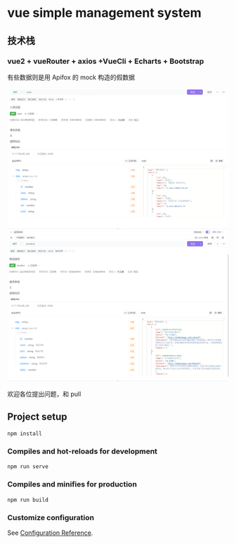 # vue simple management system

## 技术栈

### vue2 + vueRouter + axios +VueCli + Echarts + Bootstrap

有些数据则是用 Apifox 的 mock 构造的假数据

![Image text](https://github.com/yimengqushang/Images/blob/main/user.png)
![Image text](https://github.com/yimengqushang/Images/blob/main/product.png)

欢迎各位提出问题，和 pull

## Project setup

```
npm install
```

### Compiles and hot-reloads for development

```
npm run serve
```

### Compiles and minifies for production

```
npm run build
```

### Customize configuration

See [Configuration Reference](https://cli.vuejs.org/config/).
